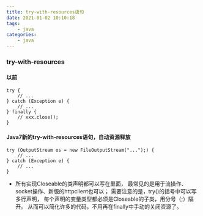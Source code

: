 ```yaml
---
title: try-with-resources语句
date: 2021-01-02 10:10:18
tags:
    - java
categories:
    - java
---
```


### try-with-resources

#### 以前
```
try {
    // ...
} catch (Exception e) {
    // ...
} finally {
    // xxx.close();
}
```

#### Java7新的try-with-resources语句，自动资源释放
```
try (OutputStream os = new FileOutputStream("...");) {
    // ...
} catch (Exception e) {
    // ...
}
```

* 所有实现Closeable的类声明都可以写在里面，
最常见的是用于流操作、socket操作、新版的httpclient也可以；
需要注意的是，try()的括号中可以写多行声明，
每个声明的变量类型都必须是Closeable的子类，用分号（;）隔开。
从而可以简化许多的代码，不用再在finally中手动的关闭资源了。
